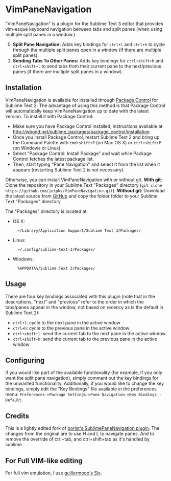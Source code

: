 VimPaneNavigation
=====================

"VimPaneNavigation" is a plugin for the Sublime Text 3 editor that provides
vim-esque keyboard navigation between tabs and split panes (when using multiple
split panes in a window.)

0. **Split Pane Navigation:** Adds key bindings for `ctrl+l` and `ctrl+h` to cycle through the multiple split panes open in a window (if there are multiple split panes).
0. **Sending Tabs To Other Panes:** Adds key bindings for `ctrl+shift+h` and
`ctrl+shift+l` to send tabs from their current pane to the next/previous panes (if there are multiple split panes in a window).

Installation
------------
VimPaneNavigation is available for installed through [Package Control](http://wbond.net/sublime_packages/package_control/installation) for Sublime Text 2. The advantage of using this method is that Package Control will automatically keep VimPaneNavigation up to date with the latest version. To install it with Package Control:

* Make sure you have Package Control installed, instructions available at http://wbond.net/sublime_packages/package_control/installation
* Once you install Package Control, restart Sublime Text 2 and bring up the Command Palette with `cmd+shift+P` (on Mac OS X) or `ctrl+shift+P` (on Windows or Linux).
* Select "Package Control: Install Package" and  wait while Package Control fetches the latest package list.
* Then, start typing "Pane Navigation" and select it from the list when it appears (restarting Sublime Text 2 is not necessary).

Otherwise, you can install VimPaneNavigation with or without git. **With git**:
Clone the repository in your Sublime Text "Packages" directory (`git clone
https://github.com/jetpks/VimPaneNavigation.git`). **Without git**: Download
the latest source from [GitHub](https://github.com/jetpks/VimPaneNavigation) and copy the folder folder to your Sublime Text "Packages" directory.

The "Packages" directory is located at:

* OS X:

        ~/Library/Application Support/Sublime Text 3/Packages/

* Linux:

        ~/.config/sublime-text-3/Packages/

* Windows:

        %APPDATA%/Sublime Text 3/Packages/

Usage
-----
There are four key bindings associated with this plugin (note that in the descriptions, "next" and "previous" refer to the order in which the tabs/panes appear in the window, not based on recency as is the default in Sublime Text 2):

* `ctrl+l`: cycle to the next pane in the active window
* `ctrl+h`: cycle to the previous pane in the active window
* `ctrl+shift+l`: send the current tab to the next pane in the active window
* `ctrl+shift+h`: send the current tab to the previous pane in the active window

Configuring
-----------
If you would like part of the available functionality (for example, if you only want the split pane navigation), simply comment out the key bindings for the unwanted functionality. Additionally, if you would like to change the key bindings, simply edit the "Key Bindings" file available in the preferences menu: `Preferences->Package Settings->Pane Navigation->Key Bindings - Default`.

Credits
-------
This is a lightly edited fork of
[borist's SublimePaneNavigation
plugin](https://github.com/borist/SublimePaneNavigation). The changes from the
original are to use H and L to navigate panes. And to remove the override of
ctrl+tab, and ctrl+shift+tab as it's handled by sublime.

For Full VIM-like editing
-------------------------
For full vim emulation, I use [guillermooo's Six](https://packagecontrol.io/packages/Six).
